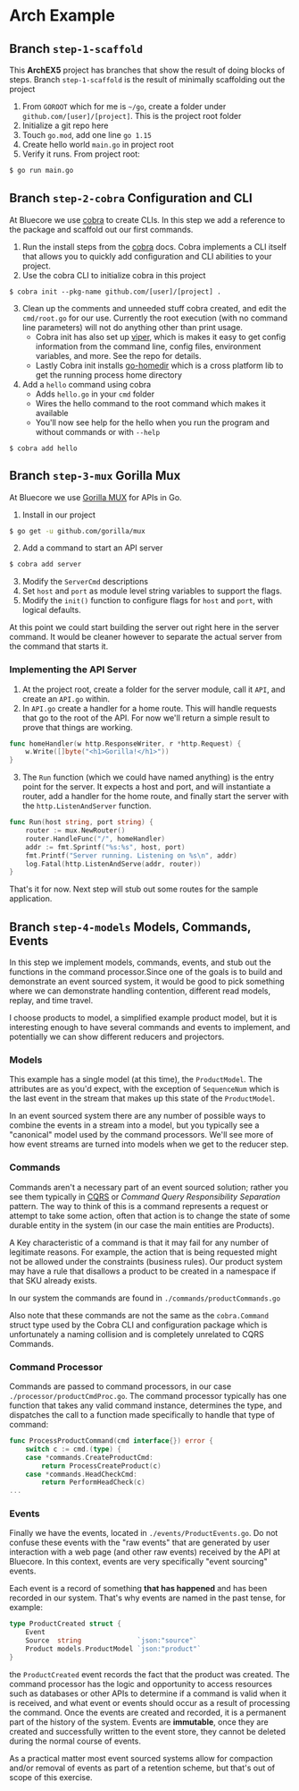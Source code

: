 # Arch Example

## Branch `step-1-scaffold`
This **ArchEX5** project has branches that show the result of doing blocks of steps. Branch `step-1-scaffold` is the result of minimally scaffolding out the project
1. From `GOROOT` which for me is `~/go`, create a folder under `github.com/[user]/[project]`. This is the project root folder
2. Initialize a git repo here
2. Touch `go.mod`, add one line `go 1.15`
3. Create hello world `main.go` in project root
4. Verify it runs. From project root: 
```bash
$ go run main.go
```

## Branch `step-2-cobra` Configuration and CLI
At Bluecore we use [cobra](https://github.com/spf13/cobra) to create CLIs. In this step we add a reference to the package and scaffold out our first commands.
1. Run the install steps from the [cobra](https://github.com/spf13/cobra) docs. Cobra implements a CLI itself that allows you to quickly add configuration and CLI abilities to your project.
2. Use the cobra CLI to initialize cobra in this project
```
$ cobra init --pkg-name github.com/[user]/[project] .
```
3. Clean up the comments and unneeded stuff cobra created, and edit the `cmd/root.go` for our use. Currently the root execution (with no command line parameters) will not do anything other than print usage.
    * Cobra init has also set up [viper](github.com/spf13/viper), which is makes it easy to get config information from the command line, config files, environment variables, and more. See the repo for details.
    * Lastly Cobra init installs [go-homedir](github.com/mitchellh/go-homedir) which is a cross platform lib to get the running process home directory
4. Add a `hello` command using cobra
    * Adds `hello.go` in your `cmd` folder
    * Wires the hello command to the root command which makes it available
    * You'll now see help for the hello when you run the program and without commands or with `--help` 
```
$ cobra add hello
```

## Branch `step-3-mux` Gorilla Mux
At Bluecore we use [Gorilla MUX](https://pkg.go.dev/github.com/gorilla/mux@v1.8.0?utm_source=gopls) for APIs in Go.

1. Install in our project
``` bash
$ go get -u github.com/gorilla/mux
```

2. Add a command to start an API server
```bash
$ cobra add server
```

3. Modify the `ServerCmd` descriptions
4. Set `host` and `port` as module level string variables to support the flags.
4. Modify the `init()` function to configure flags for `host` and `port`, with logical defaults. 

At this point we could start building the server out right here in the server command. It would be cleaner however to separate the actual server from the command that starts it.

### Implementing the API Server
1. At the project root, create a folder for the server module, call it `API`, and create an `API.go` within.
2. In `API.go` create a handler for a home route. This will handle requests that go to the root of the API. For now we'll return a simple result to prove that things are working.
```go
func homeHandler(w http.ResponseWriter, r *http.Request) {
	w.Write([]byte("<h1>Gorilla!</h1>"))
}
```
3. The `Run` function (which we could have named anything) is the entry point for the server. It expects a host and port, and will instantiate a router, add a handler for the home route, and finally start the server with the `http.ListenAndServer` function.
```go
func Run(host string, port string) {
	router := mux.NewRouter()
	router.HandleFunc("/", homeHandler)
	addr := fmt.Sprintf("%s:%s", host, port)
	fmt.Printf("Server running. Listening on %s\n", addr)
	log.Fatal(http.ListenAndServe(addr, router))
}
```
That's it for now. Next step will stub out some routes for the sample application.

## Branch `step-4-models` Models, Commands, Events
In this step we implement models, commands, events, and stub out the functions in the command processor.Since one of the goals is to build and demonstrate an event sourced system, it would be good to pick something where we can demonstrate handling contention, different read models, replay, and time travel.

I choose products to model, a simplified example product model, but it is interesting enough to have several commands and events to implement, and potentially we can show different reducers and projectors.

### Models
This example has a single model (at this time), the `ProductModel`. The attributes are as you'd expect, with the exception of `SequenceNum` which is the last event in the stream that makes up this state of the `ProductModel`.

In an event sourced system there are any number of possible ways to combine the events in a stream into a model, but you typically see a "canonical" model used by the command processors. We'll see more of how event streams are turned into models when we get to the reducer step.

### Commands
Commands aren't a necessary part of an event sourced solution; rather you see them typically in [CQRS](https://docs.microsoft.com/en-us/azure/architecture/patterns/cqrs) or _Command Query Responsibility Separation_ pattern. The way to think of this is a command represents a request or attempt to take some action, often that action is to change the state of some durable entity in the system (in our case the main entities are Products).

A Key characteristic of a command is that it may fail for any number of legitimate reasons. For example, the action that is being requested might not be allowed under the constraints (business rules). Our product system may have a rule that disallows a product to be created in a namespace if that SKU already exists.

In our system the commands are found in `./commands/productCommands.go`

Also note that these commands are not the same as the `cobra.Command` struct type used by the Cobra CLI and configuration package which is unfortunately a naming collision and is completely unrelated to CQRS Commands.

### Command Processor
Commands are passed to command processors, in our case `./processor/productCmdProc.go`. The command processor typically has one function that takes any valid command instance, determines the type, and dispatches the call to a function made specifically to handle that type of command:
```go
func ProcessProductCommand(cmd interface{}) error {
	switch c := cmd.(type) {
	case *commands.CreateProductCmd:
		return ProcessCreateProduct(c)
	case *commands.HeadCheckCmd:
		return PerformHeadCheck(c)
...
```

### Events
Finally we have the events, located in `./events/ProductEvents.go`. Do not confuse these events with the "raw events" that are generated by user interaction with a web page (and other raw events) received by the API at Bluecore. In this context, events are very specifically "event sourcing" events.

Each event is a record of something **that has happened** and has been recorded in our system. That's why events are named in the past tense, for example:
```go
type ProductCreated struct {
	Event
	Source  string              `json:"source"`
	Product models.ProductModel `json:"product"`
}
```
the `ProductCreated` event records the fact that the product was created. The command processor has the logic and opportunity to access resources such as databases or other APIs to determine if a command is valid when it is received, and what event or events should occur as a result of processing the command. Once the events are created and recorded, it is a permanent part of the history of the system. Events are **immutable**, once they are created and successfully written to the event store, they cannot be deleted during the normal course of events.

As a practical matter most event sourced systems allow for compaction and/or removal of events as part of a retention scheme, but that's out of scope of this exercise.